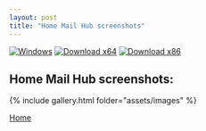 ```yaml
---
layout: post
title: "Home Mail Hub screenshots"
---
```

<style type="text/css">
.image-gallery {
    width: 94%;
    display: grid;
    grid-template-columns: repeat(auto-fill,minmax(250px, 300px));
    justify-content: center;
    padding: 4px;
}
.box {
    width: 250px;
    padding: 12px;
    margin: 4px;
    background: #0037da;
}
</style>

[![Windows](https://svgshare.com/i/ZhY.svg)](https://svgshare.com/i/ZhY.svg) [![Download x64](https://img.shields.io/badge/Download-x64-brightgreen.svg?style=flat-square)](https://github.com/ClaudiaCoord/SecurityHomeMailHub/releases/download/1.0.8191/SecurityHomeMailHub-x64-1.0.8191.msi) [![Download x86](https://img.shields.io/badge/Download-x86-brightgreen.svg?style=flat-square)](https://github.com/ClaudiaCoord/SecurityHomeMailHub/releases/download/1.0.8191/SecurityHomeMailHub-x86-1.0.8191.msi)

## Home Mail Hub screenshots:

{% include gallery.html folder="assets/images" %}

[Home](index.md)  
